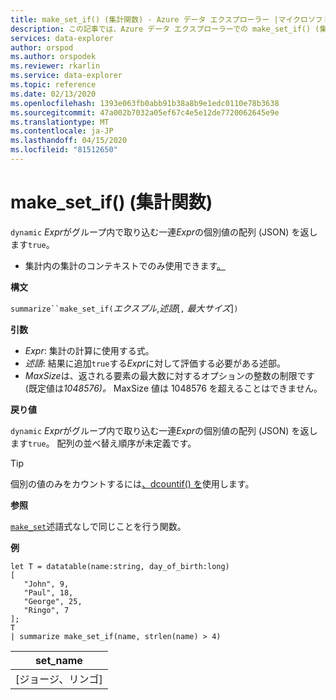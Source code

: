 ```yaml
---
title: make_set_if() (集計関数) - Azure データ エクスプローラー |マイクロソフトドキュメント
description: この記事では、Azure データ エクスプローラーでの make_set_if() (集計関数) について説明します。
services: data-explorer
author: orspod
ms.author: orspodek
ms.reviewer: rkarlin
ms.service: data-explorer
ms.topic: reference
ms.date: 02/13/2020
ms.openlocfilehash: 1393e063fb0abb91b38a8b9e1edc0110e78b3638
ms.sourcegitcommit: 47a002b7032a05ef67c4e5e12de7720062645e9e
ms.translationtype: MT
ms.contentlocale: ja-JP
ms.lasthandoff: 04/15/2020
ms.locfileid: "81512650"
---
```

# <a name="make_set_if-aggregation-function"></a>make_set_if() (集計関数)

`dynamic` *Expr*がグループ内で取り込む一連*Expr*の個別値の配列 (JSON) を返します`true`。

* 集計内の集計のコンテキストでのみ使用できます[。](summarizeoperator.md)

**構文**

`summarize``make_set_if(`*エクスプル*,*述語*[`,` *最大サイズ*]`)`

**引数**

* *Expr*: 集計の計算に使用する式。
* *述語*: 結果に追加`true`する*Expr*に対して評価する必要がある述部。
* *MaxSize*は、返される要素の最大数に対するオプションの整数の制限です (既定値は*1048576)。* MaxSize 値は 1048576 を超えることはできません。

**戻り値**

`dynamic` *Expr*がグループ内で取り込む一連*Expr*の個別値の配列 (JSON) を返します`true`。
配列の並べ替え順序が未定義です。

> [!TIP]
> 個別の値のみをカウントするには[、dcountif() を](dcountif-aggfunction.md)使用します。

**参照**

[`make_set`](./makeset-aggfunction.md)述語式なしで同じことを行う関数。

**例**

```kusto
let T = datatable(name:string, day_of_birth:long)
[
   "John", 9,
   "Paul", 18,
   "George", 25,
   "Ringo", 7
];
T
| summarize make_set_if(name, strlen(name) > 4)
```

|set_name|
|----|
|[ジョージ、リンゴ]|